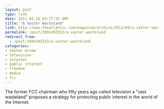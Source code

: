 ```yaml
---
layout: post
type: link
date: 2011-03-16 03:17:55 GMT
title: "A Vaster Wasteland"
link: http://www.theatlantic.com/magazine/archive/2011/04/a-vaster-wasteland/8418/1/
permalink: /post/3891492553/a-vaster-wasteland
redirect_from: 
  - /post/3891492553/a-vaster-wasteland
categories:
- newton minow
- television
- internet
- public interest
- freedom
- media
- fcc
---
```

The former FCC chairman who fifty years ago called television a "vast wasteland" proposes a strategy for protecting public interest in the world of the Internet.